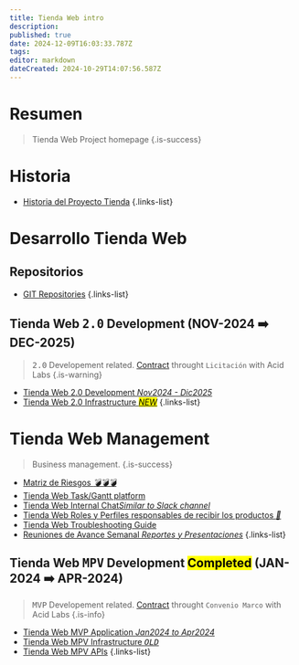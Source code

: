```yaml
---
title: Tienda Web intro
description: 
published: true
date: 2024-12-09T16:03:33.787Z
tags: 
editor: markdown
dateCreated: 2024-10-29T14:07:56.587Z
---
```


# Resumen
> Tienda Web Project homepage
{.is-success}


# Historia

- [Historia del Proyecto Tienda](history)
{.links-list}

# Desarrollo Tienda Web 

## Repositorios

- [GIT Repositories](repositories)
{.links-list}


## Tienda Web <kbd>2.0</kbd>  Development (NOV-2024 ➡️ DEC-2025)

> <kbd>2.0</kbd> Developement related.
> [Contract](/contracts/web-store-development) throught `Licitación` with Acid Labs
{.is-warning}



- [Tienda Web 2.0 Development *Nov2024 - Dic2025*](tienda-web-20)
- [Tienda Web 2.0 Infrastructure *<mark>NEW</mark>*](/infrastructure/Tienda-Web-production)
{.links-list}

 
# Tienda Web Management

> Business management.
{.is-success}


- [Matriz de Riesgos *💣💣💣*](risk-matrix)
- [Tienda Web Task/Gantt platform](https://proyectos.cenabast.cl/projects/1/easy_gantt)
- [Tienda Web Internal Chat*Similar to Slack channel*](https://chat-proyecto.cenabast.cl/)
- [Tienda Web Roles y Perfiles responsables de recibir los productos *🧭*](roles-y-perfiles-responsables-de-recibir-los-productos)
- [Tienda Web Troubleshooting Guide](troubleshooting)
- [Reuniones de Avance Semanal *Reportes y Presentaciones*](reuniones-de-avance-semanal)
{.links-list}

## Tienda Web <kbd>MPV</kbd> Development <mark>Completed</mark> (JAN-2024 ➡️ APR-2024)

> <kbd>MVP</kbd> Developement related.
> [Contract](/projects/tienda-web-intro/tienda-web-mvp-project/mvp1-contract) throught `Convenio Marco` with Acid Labs
{.is-info}



- [Tienda Web MVP Application *Jan2024 to Apr2024*](tienda-web-mvp-project)
- [Tienda Web MPV Infrastructure *<kbd>OLD</kbd>*](/infrastructure/Tienda-Web) 
- [Tienda Web MPV APIs](/apis/home/tienda-web)
 {.links-list}